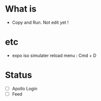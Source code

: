 # What is
- Copy and Run. Not edit yet !

# etc
- expo iso simulater reload menu : Cmd + D

# Status
- [ ] Apollo Login
- [ ] Feed